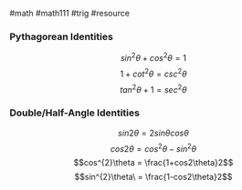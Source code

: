 #math #math111 #trig #resource 
### Pythagorean Identities

$$sin^{2}\theta + cos^{2}\theta = 1$$
$$1 + cot^{2}\theta = csc^{2}\theta$$
$$tan^{2}\theta + 1 = sec^{2}\theta$$
### Double/Half-Angle Identities

$$sin2\theta = 2sin\theta cos\theta$$
$$cos2\theta = cos^{2}\theta  - sin^{2}\theta$$
$$cos^{2}\theta = \frac{1+cos2\theta}2$$
$$sin^{2}\theta\ = \frac{1-cos2\theta}2$$


